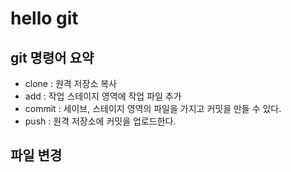 # hello git

## git 명령어 요약
- clone : 원격 저장소 복사
- add : 작업 스테이지 영역에 작업 파일 추가
- commit : 세이브, 스테이지 영역의 파일을 가지고 커밋을 만들 수 있다.
- push : 원격 저장소에 커밋을 업로드한다.


## 파일 변경